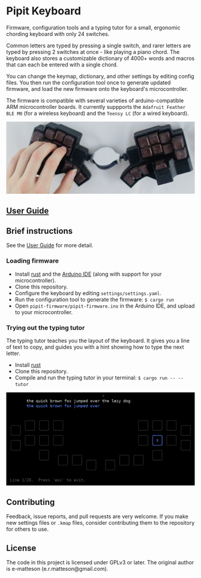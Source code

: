 Pipit Keyboard
==============

Firmware, configuration tools and a typing tutor for a small, ergonomic chording keyboard with only 24 switches.

Common letters are typed by pressing a single switch, and rarer letters are typed by pressing 2 switches at once - like playing a piano chord. The keyboard also stores a customizable dictionary of 4000+ words and macros that can each be entered with a single chord.

You can change the keymap, dictionary, and other settings by editing config files. You then run the configuration tool once to generate updated firmware, and load the new firmware onto the keyboard\'s microcontroller.

The firmware is compatible with several varieties of arduino-compatible ARM microcontroller boards. It currently suppports the `Adafruit Feather BLE M0` (for a wireless keyboard) and the `Teensy LC` (for a wired keyboard).

![keyboard photo](https://raw.githubusercontent.com/e-matteson/pipit-guide/master/src/assets/v2_with_hand.png)


[User Guide](https://e-matteson.github.io/pipit-guide/)
-------------------------------------------------------

Brief instructions
------------------

See the [User Guide](https://e-matteson.github.io/pipit-guide/) for more detail.

### Loading firmware

-   Install [rust](https://www.rust-lang.org) and the [Arduino IDE](https://www.arduino.cc/en/Main/Software) (along with support for your microcontroller).
-   Clone this repository.
-   Configure the keyboard by editing `settings/settings.yaml`.
-   Run the configuration tool to generate the firmware: `$ cargo run`
-   Open `pipit-firmware/pipit-firmware.ino` in the Arduino IDE, and upload to your microcontroller.

### Trying out the typing tutor

The typing tutor teaches you the layout of the keyboard. It gives you a line of text to copy, and guides you with a hint showing how to type the next letter.

-   Install [rust](https://www.rust-lang.org)
-   Clone this repository.
-   Compile and run the typing tutor in your terminal: `$ cargo run -- --tutor`

![tutor screenshot](https://raw.githubusercontent.com/e-matteson/pipit-guide/master/src/assets/quickbrownfox.png)

Contributing
------------

Feedback, issue reports, and pull requests are very welcome. If you make new settings files or `.kmap` files, consider contributing them to the repository for others to use.

License
-------

The code in this project is licensed under GPLv3 or later. The original author is e-matteson (e.r.matteson\@gmail.com).
